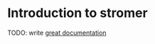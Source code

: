 # Introduction to stromer

TODO: write [great documentation](http://jacobian.org/writing/great-documentation/what-to-write/)

